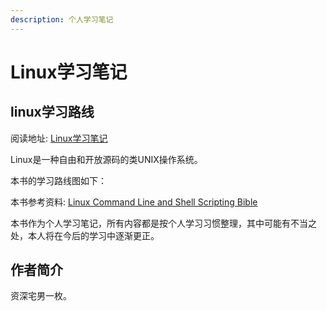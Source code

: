 ```yaml
---
description: 个人学习笔记
---
```


# Linux学习笔记

## linux学习路线

阅读地址: [Linux学习笔记](https://jieem.gitbook.io/linux/)

Linux是一种自由和开放源码的类UNIX操作系统。

本书的学习路线图如下：

本书参考资料: [Linux Command Line and Shell Scripting Bible](.)

本书作为个人学习笔记，所有内容都是按个人学习习惯整理，其中可能有不当之处，本人将在今后的学习中逐渐更正。

## 作者简介

资深宅男一枚。
